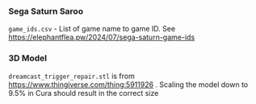 ### Sega Saturn Saroo
`game_ids.csv` - List of game name to game ID. See https://elephantflea.pw/2024/07/sega-saturn-game-ids

### 3D Model
`dreamcast_trigger_repair.stl` is from https://www.thingiverse.com/thing:5911926 . Scaling the model down to 9.5% in Cura
should result in the correct size